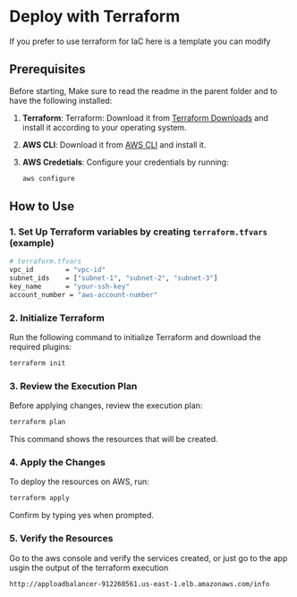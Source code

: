 # Deploy with Terraform

If you prefer to use terraform for IaC here is a template you can modify

## Prerequisites

Before starting, Make sure to read the readme in the parent folder and to have the following installed:

1. **Terraform**: Terraform: Download it from [Terraform Downloads](https://www.terraform.io/downloads) and install it according to your operating system.
2. **AWS CLI**: Download it from [AWS CLI](https://aws.amazon.com/cli/) and install it.
3. **AWS Credetials**: Configure your credentials by running:

   ```bash
   aws configure
    ```

## How to Use

### 1. Set Up Terraform variables by creating `terraform.tfvars` (example)

```bash
# terraform.tfvars
vpc_id        = "vpc-id"
subnet_ids    = ["subnet-1", "subnet-2", "subnet-3"]
key_name      = "your-ssh-key"
account_number = "aws-account-number"
```

### 2. **Initialize Terraform**

Run the following command to initialize Terraform and download the required plugins:

```bash
terraform init
```

### 3. **Review the Execution Plan**

Before applying changes, review the execution plan:

```bash
terraform plan
```

This command shows the resources that will be created.

### 4. **Apply the Changes**

To deploy the resources on AWS, run:

```bash
terraform apply
```

Confirm by typing yes when prompted.

### 5. **Verify the Resources**

Go to the aws console and verify the services created, or just go to the app usgin the output of the terraform execution

```bash
http://apploadbalancer-912260561.us-east-1.elb.amazonaws.com/info
```

